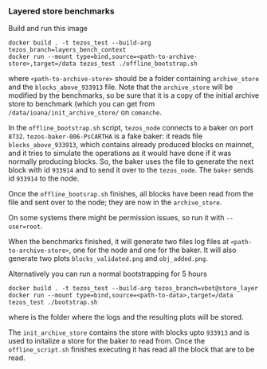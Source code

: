 ### Layered store benchmarks

Build and run this image

```
docker build . -t tezos_test --build-arg tezos_branch=layers_bench_context
docker run --mount type=bind,source=<path-to-archive-store>,target=/data tezos_test ./offline_bootstrap.sh
```

where `<path-to-archive-store>` should be a folder containing `archive_store` and the `blocks_above_933913` file. Note that the `archive_store` will be modified by the benchmarks, so be sure that it is a copy of the initial archive store to benchmark (which you can get from `/data/ioana/init_archive_store/` on `comanche`.

In the `offline_bootstrap.sh` script, `tezos_node` connects to a baker on port `8732`. `tezos-baker-006-PsCARTHA` is a fake baker: it reads file `blocks_above_933913`, which contains already produced blocks on mainnet, and it tries to simulate the operations as it would have done if it was normally producing blocks. So, the baker uses the file to generate the next block with id `933914` and to send it over to the `tezos_node`.
The `baker` sends id `933914` to the node.

Once the `offline_bootsrap.sh` finishes, all blocks have been read from the file and sent over to the node; they are now in the `archive_store`.

On some systems there might be permission issues, so run it with `--user=root`.

When the benchmarks finished, it will generate two files log files at `<path-to-archive-store>`, one for the node and one for the baker. It will also generate two plots `blocks_validated.png` and `obj_added.png`.

Alternatively you can run a normal bootstrapping for 5 hours
```
docker build . -t tezos_test --build-arg tezos_branch=vbot@store_layer
docker run --mount type=bind,source=<path-to-data>,target=/data tezos_test ./bootstrap.sh
```
where <path-to-data> is the folder where the logs and the resulting plots will be stored.

The `init_archive_store` contains the store with blocks upto `933913` and is used to initalize a store for the baker to read from. Once the `offline_script.sh` finishes executing it has read all the block that are to be read.
